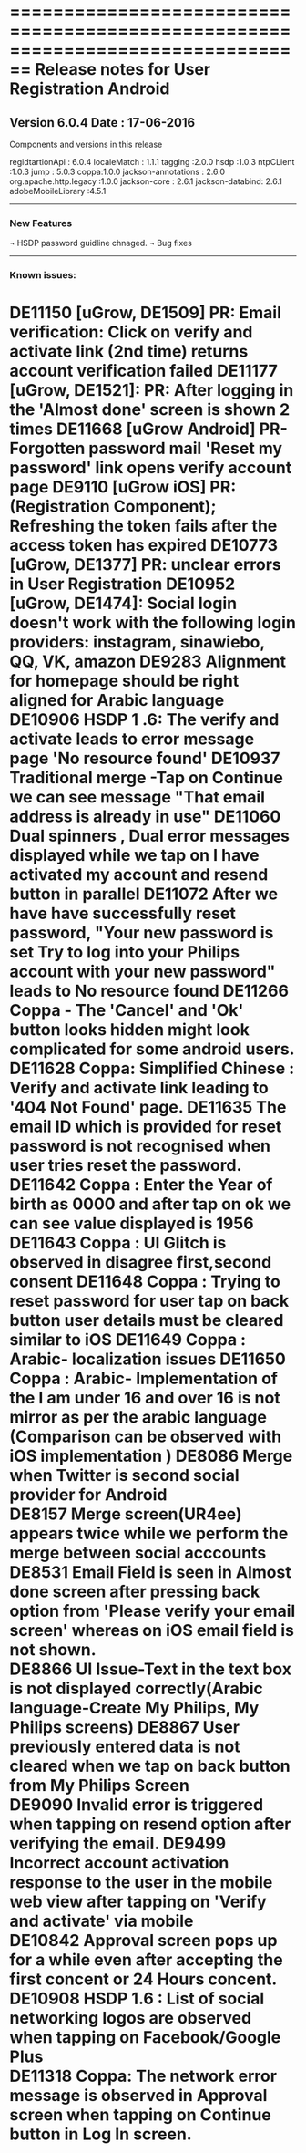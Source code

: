 
================================================================================
Release notes for User Registration Android 
================================================================================
Version 6.0.4     Date : 17-06-2016
--------------------------------------------------------------------------------
Components and versions in this release

regidtartionApi : 6.0.4
localeMatch : 1.1.1
tagging :2.0.0
hsdp :1.0.3
ntpCLient :1.0.3
jump : 5.0.3
coppa:1.0.0
jackson-annotations : 2.6.0
org.apache.http.legacy :1.0.0
jackson-core : 2.6.1
jackson-databind: 2.6.1
adobeMobileLibrary :4.5.1



--------------------------------------------------------------------------------
### New Features 
¬	HSDP password guidline chnaged.
¬	Bug fixes



--------------------------------------------------------------------------------
### Known issues:
DE11150	[uGrow, DE1509] PR: Email verification: Click on verify and activate link (2nd time) returns account verification failed
DE11177	[uGrow, DE1521]: PR: After logging in the 'Almost done' screen is shown 2 times
DE11668	[uGrow Android] PR- Forgotten password mail 'Reset my password' link opens verify account page
DE9110	[uGrow iOS] PR: (Registration Component); Refreshing the token fails after the access token has expired
DE10773	[uGrow, DE1377] PR: unclear errors in User Registration
DE10952	[uGrow, DE1474]: Social login doesn't work with the following login providers: instagram, sinawiebo, QQ, VK, amazon
DE9283	Alignment for homepage should be right aligned for Arabic language
DE10906	HSDP 1 .6: The verify and activate leads to error message page 'No resource found'
DE10937	Traditional merge -Tap on Continue we can see message "That email address is already in use"
DE11060	Dual spinners , Dual error messages displayed while we tap on I have activated my account and resend button in parallel
DE11072	After we have have successfully reset password, "Your new password is set  Try to log into your Philips account with your new password" leads to No resource found
DE11266	Coppa - The 'Cancel' and 'Ok' button looks hidden might look complicated for some android users.
DE11628	Coppa: Simplified Chinese : Verify and activate link leading to '404 Not Found' page.
DE11635	The email ID which is provided for reset password is not recognised when user tries reset the password.
DE11642	Coppa : Enter the Year of birth as 0000 and after tap on ok we can see value displayed is 1956
DE11643	Coppa : UI Glitch is observed in disagree first,second consent
DE11648	Coppa : Trying to reset password for user tap on back button user details must be cleared similar to iOS
DE11649	Coppa : Arabic- localization issues
DE11650	Coppa : Arabic- Implementation of the I am under 16 and over 16 is not mirror as per the arabic language (Comparison can be observed with iOS implementation )
DE8086	Merge when Twitter is second social provider for Android	
DE8157	Merge screen(UR4ee) appears twice while we perform the merge between social acccounts	
DE8531	Email Field is seen in Almost done screen after pressing back option from 'Please verify your email screen' whereas on iOS email field is not shown.	
DE8866	UI Issue-Text in the text box is not displayed correctly(Arabic language-Create My Philips, My Philips screens)	
DE8867	User previously entered data  is not cleared when we tap on back button from My Philips Screen	
DE9090	Invalid error is triggered when tapping on resend option after verifying the email.	
DE9499	Incorrect account activation response to the user in the mobile web view after tapping on 'Verify and activate' via mobile	
DE10842	Approval screen pops up for a while even after accepting the first concent or 24 Hours concent.	
DE10908	HSDP 1.6 : List of social networking logos are observed when tapping on Facebook/Google Plus	
DE11318	Coppa: The network error message is observed in Approval screen when tapping on Continue button in Log In screen.	
================================================================================



